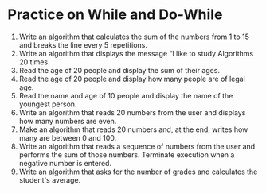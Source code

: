 # Practice on While and Do-While

1. Write an algorithm that calculates the sum of the numbers from 1 to 15 and breaks the line every 5 repetitions.
2. Write an algorithm that displays the message “I like to study Algorithms 20 times.
3. Read the age of 20 people and display the sum of their ages.
4. Read the age of 20 people and display how many people are of legal age.
5. Read the name and age of 10 people and display the name of the youngest person.
6. Write an algorithm that reads 20 numbers from the user and displays how many numbers are even.
7. Make an algorithm that reads 20 numbers and, at the end, writes how many are between 0 and 100.
8. Write an algorithm that reads a sequence of numbers from the user and performs the sum of those numbers. Terminate execution when a negative number is entered.
9. Write an algorithm that asks for the number of grades and calculates the student's average.

